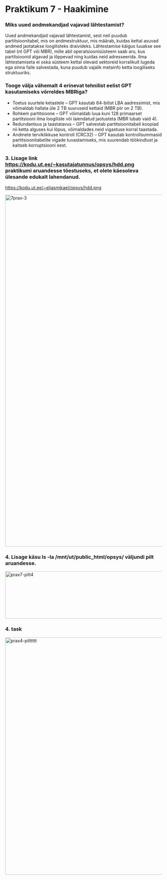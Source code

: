 # Praktikum 7 - Haakimine # 

### Miks uued andmekandjad vajavad lähtestamist? ###
Uued andmekandjad vajavad lähtestamist, sest neil puudub partitsioonitabel, mis on andmestruktuur, mis määrab, kuidas kettal asuvad andmed jaotatakse loogilisteks draivideks. Lähtestamise käigus luuakse see tabel (nt GPT või MBR), mille abil operatsioonisüsteem saab aru, kus partitsioonid algavad ja lõppevad ning kuidas neid adresseerida. Ilma lähtestamiseta ei oska süsteem kettal olevaid sektoreid korralikult lugeda ega sinna faile salvestada, kuna puudub vajalik metainfo ketta loogiliseks struktuuriks.

### Tooge välja vähemalt 4 erinevat tehnilist eelist GPT kasutamiseks võrreldes MBRiga? ###
- Toetus suurtele ketastele – GPT kasutab 64-bitist LBA aadressimist, mis võimaldab hallata üle 2 TB suuruseid kettaid (MBR piir on 2 TB).
- Rohkem partitsioone – GPT võimaldab luua kuni 128 primaarset partitsiooni ilma loogiliste või laiendatud jaotusteta (MBR lubab vaid 4).
- Redundantsus ja taastatavus – GPT salvestab partitsioonitabeli koopiad nii ketta alguses kui lõpus, võimaldades neid vigastuse korral taastada.
- Andmete terviklikkuse kontroll (CRC32) – GPT kasutab kontrollsummasid partitsioonitabelite vigade tuvastamiseks, mis suurendab töökindlust ja kaitseb korruptsiooni eest.

### 3. Lisage link https://kodu.ut.ee/~kasutajatunnus/opsys/hdd.png praktikumi aruandesse tõestuseks, et olete käesoleva ülesande edukalt lahendanud. ###
https://kodu.ut.ee/~eliasmikael/opsys/hdd.png

<img width="1123" height="1129" alt="7prax-3" src="https://github.com/user-attachments/assets/52fb9803-55b6-4905-a245-44e15bbb4f26" />

### 4. Lisage käsu ls -la /mnt/ut/public_html/opsys/ väljundi pilt aruandesse. ###
<img width="673" height="152" alt="prax7-pilt4" src="https://github.com/user-attachments/assets/04e30f4d-a6d7-45ab-a1d8-1e678c725751" />

### 4. task ###
<img width="1078" height="761" alt="prax4-pilttttt" src="https://github.com/user-attachments/assets/b5daa66e-621a-48ca-b3f6-a76dfc350e84" />

